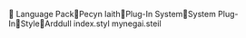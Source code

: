       Language Pack   Pecyn Iaith   Plug-In System   System Plug-In   Style   Arddull
   index.styl   mynegai.steil